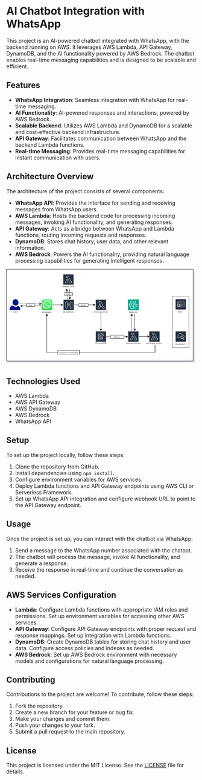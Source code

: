 # AI Chatbot Integration with WhatsApp

This project is an AI-powered chatbot integrated with WhatsApp, with the backend running on AWS. It leverages AWS Lambda, API Gateway, DynamoDB, and the AI functionality powered by AWS Bedrock. The chatbot enables real-time messaging capabilities and is designed to be scalable and efficient.

## Features

- **WhatsApp Integration**: Seamless integration with WhatsApp for real-time messaging.
- **AI Functionality**: AI-powered responses and interactions, powered by AWS Bedrock.
- **Scalable Backend**: Utilizes AWS Lambda and DynamoDB for a scalable and cost-effective backend infrastructure.
- **API Gateway**: Facilitates communication between WhatsApp and the backend Lambda functions.
- **Real-time Messaging**: Provides real-time messaging capabilities for instant communication with users.

## Architecture Overview

The architecture of the project consists of several components:

- **WhatsApp API**: Provides the interface for sending and receiving messages from WhatsApp users.
- **AWS Lambda**: Hosts the backend code for processing incoming messages, invoking AI functionality, and generating responses.
- **API Gateway**: Acts as a bridge between WhatsApp and Lambda functions, routing incoming requests and responses.
- **DynamoDB**: Stores chat history, user data, and other relevant information.
- **AWS Bedrock**: Powers the AI functionality, providing natural language processing capabilities for generating intelligent responses.

<img src="Architectural_Diagram.drawio.png" alt="Architecture Diagram" width="600">

## Technologies Used

- AWS Lambda
- AWS API Gateway
- AWS DynamoDB
- AWS Bedrock
- WhatsApp API

## Setup

To set up the project locally, follow these steps:

1. Clone the repository from GitHub.
2. Install dependencies using `npm install`.
3. Configure environment variables for AWS services.
4. Deploy Lambda functions and API Gateway endpoints using AWS CLI or Serverless Framework.
5. Set up WhatsApp API integration and configure webhook URL to point to the API Gateway endpoint.

## Usage

Once the project is set up, you can interact with the chatbot via WhatsApp:

1. Send a message to the WhatsApp number associated with the chatbot.
2. The chatbot will process the message, invoke AI functionality, and generate a response.
3. Receive the response in real-time and continue the conversation as needed.

## AWS Services Configuration

- **Lambda**: Configure Lambda functions with appropriate IAM roles and permissions. Set up environment variables for accessing other AWS services.
- **API Gateway**: Configure API Gateway endpoints with proper request and response mappings. Set up integration with Lambda functions.
- **DynamoDB**: Create DynamoDB tables for storing chat history and user data. Configure access policies and indexes as needed.
- **AWS Bedrock**: Set up AWS Bedrock environment with necessary models and configurations for natural language processing.

## Contributing

Contributions to the project are welcome! To contribute, follow these steps:

1. Fork the repository.
2. Create a new branch for your feature or bug fix.
3. Make your changes and commit them.
4. Push your changes to your fork.
5. Submit a pull request to the main repository.

## License

This project is licensed under the MIT License. See the [LICENSE](LICENSE) file for details.
